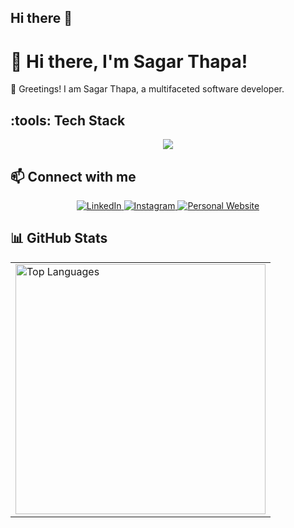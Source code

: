 ## Hi there 👋
# :wave: Hi there, I'm Sagar Thapa!

:star2: Greetings! I am Sagar Thapa, a multifaceted software developer.

## :tools: Tech Stack

<p align="center">
  <a href="https://skillicons.dev">
    <img src="https://skillicons.dev/icons?i=nodejs,react,HTML,CSS,js,django,debian,ubuntu,git,bootstrap,c,vim" />
  </a>
</p>



## :mailbox: Connect with me

<p align="center">
  <a href="https://www.linkedin.com/in/sagarthapa808/" target="_blank">
    <img src="https://img.icons8.com/color/48/000000/linkedin.png" alt="LinkedIn" title="LinkedIn"/>
  </a>
  <a href="https://www.instagram.com/__sagar._.tgod__/" target="_blank">
    <img src="https://img.icons8.com/color/48/000000/instagram-new.png" alt="Instagram" title="Instagram"/>
  </a>
  <a href="https://www.sagarthapa808.com.np/" target="_blank">
    <img src="https://img.icons8.com/fluency/48/000000/domain.png" alt="Personal Website" title="Personal Website"/>
  </a>
</p>

## :bar_chart: GitHub Stats

<table align="center">
  <tr>
    <td>
      <img src="https://github-readme-stats.vercel.app/api/top-langs/?username=Astro-WiZ&layout=compact&theme=radical" alt="Top Languages" width="400px"/>
 

